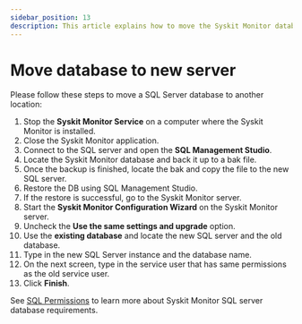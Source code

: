 ```yaml
---
sidebar_position: 13
description: This article explains how to move the Syskit Monitor database to a new server.
---
```


# Move database to new server

Please follow these steps to move a SQL Server database to another location:

1. Stop the **Syskit Monitor Service** on a computer where the Syskit Monitor is installed.
2. Close the Syskit Monitor application.
3. Connect to the SQL server and open the **SQL Management Studio**.
4. Locate the Syskit Monitor database and back it up to a bak file.
5. Once the backup is finished, locate the bak and copy the file to the new SQL server.
6. Restore the DB using SQL Management Studio.
7. If the restore is successful, go to the Syskit Monitor server.
8. Start the **Syskit Monitor Configuration Wizard** on the Syskit Monitor server.
9. Uncheck the **Use the same settings and upgrade** option.
10. Use the **existing database** and locate the new SQL server and the old database.
11. Type in the new SQL Server instance and the database name.
12. On the next screen, type in the service user that has same permissions as the old service user.
13. Click **Finish**.

See [SQL Permissions](../installation-configuration/configuration-wizard/sql-permissions/create-sql-login.md) to learn more about Syskit Monitor SQL server database requirements.

